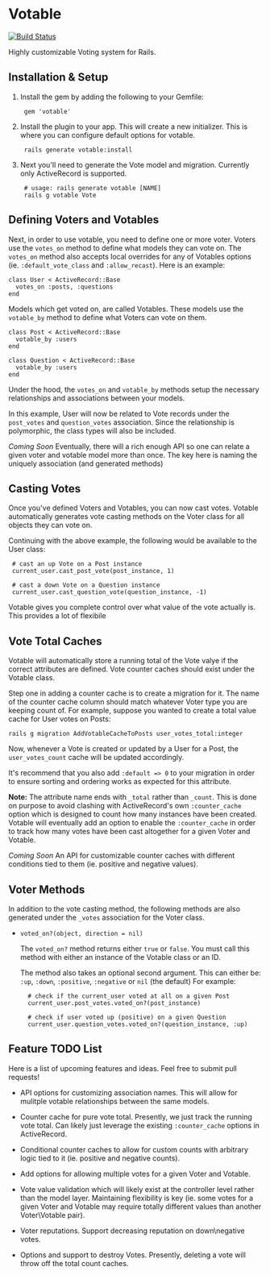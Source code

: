 Votable
=======
[![Build Status](https://secure.travis-ci.org/mikeycgto/votable.png?branch=master)](http://travis-ci.org/mikeycgto/votable)

Highly customizable Voting system for Rails.

## Installation & Setup

1. Install the gem by adding the following to your Gemfile:

        gem 'votable'

2. Install the plugin to your app. This will create a new initializer.
   This is where you can configure default options for votable.

        rails generate votable:install

3. Next you'll need to generate the Vote model and migration. Currently
   only ActiveRecord is supported.

        # usage: rails generate votable [NAME]
        rails g votable Vote

## Defining Voters and Votables

Next, in order to use votable, you need to define one or more voter. Voters
use the `votes_on` method to define what models they can vote on. The
`votes_on` method also accepts local overrides for any of Votables options 
(ie. `:default_vote_class` and `:allow_recast`). Here is an example:

    class User < ActiveRecord::Base
      votes_on :posts, :questions
    end

Models which get voted on, are called Votables. These models use the
`votable_by` method to define what Voters can vote on them.

    class Post < ActiveRecord::Base
      votable_by :users
    end

    class Question < ActiveRecord::Base
      votable_by :users
    end

Under the hood, the `votes_on` and `votable_by` methods setup the
necessary relationships and associations between your models.

In this example, User will now be related to Vote records under the
`post_votes` and `question_votes` association. Since the relationship is
polymorphic, the class types will also be included.

_Coming Soon_ Eventually, there will a rich enough API so one can relate
a given voter and votable model more than once. The key here is naming
the uniquely association (and generated methods)

## Casting Votes

Once you've defined Voters and Votables, you can now cast votes. Votable
automatically generates vote casting methods on the Voter class for
all objects they can vote on.

Continuing with the above example, the following would be available to
the User class:

     # cast an up Vote on a Post instance
     current_user.cast_post_vote(post_instance, 1)

     # cast a down Vote on a Question instance
     current_user.cast_question_vote(question_instance, -1)

Votable gives you complete control over what value of the vote actually
is. This provides a lot of flexibile 

## Vote Total Caches

Votable will automatically store a running total of the Vote valye if
the correct attributes are defined. Vote counter caches should exist 
under the Votable class. 

Step one in adding a counter cache is to create a migration for it. The
name of the counter cache column should match whatever Voter type you
are keeping count of. For example, suppose you wanted to create a total
value cache for User votes on Posts:

    rails g migration AddVotableCacheToPosts user_votes_total:integer

Now, whenever a Vote is created or updated by a User for a Post, the
`user_votes_count` cache will be updated accordingly.

It's recommend that you also add `:default => 0` to your migration in
order to ensure sorting and ordering works as expected for this
attribute.

**Note:** The attribute name ends with `_total` rather than `_count`. 
This is done on purpose to avoid clashing with ActiveRecord's own 
`:counter_cache` option which is designed to count how many instances
have been created. Votable will eventually add an option to enable 
the `:counter_cache` in order to track how many votes have been 
cast altogether for a given Voter and Votable.

_Coming Soon_ An API for customizable counter caches with different
conditions tied to them (ie. positive and negative values).

## Voter Methods

In addition to the vote casting method, the following methods are
also generated under the `_votes` association for the Voter class.

- `voted_on?(object, direction = nil)`

  The `voted_on?` method returns either `true` or `false`. You must call
  this method with either an instance of the Votable class or an ID.

  The method also takes an optional second argument. This can either 
  be: `:up`, `:down`, `:positive`, `:negative` or `nil` (the default)
  For example:
  
        # check if the current_user voted at all on a given Post
        current_user.post_votes.voted_on?(post_instance)

        # check if user voted up (positive) on a given Question
        current_user.question_votes.voted_on?(question_instance, :up)

## Feature TODO List

Here is a list of upcoming features and ideas. Feel free to submit pull
requests!

- API options for customizing association names. This will allow for
  mulitple votable relationships between the same models.

- Counter cache for pure vote total. Presently, we just track the
  running vote total. Can likely just leverage the existing
  `:counter_cache` options in ActiveRecord.

- Conditional counter caches to allow for custom counts with
  arbitrary logic tied to it (ie. positive and negative counts).

- Add options for allowing multiple votes for a given Voter and Votable.

- Vote value validation which will likely exist at the controller 
  level rather than the model layer. Maintaining flexibility is key (ie. 
  some votes for a given Voter and Votable may require totally 
  different values than another Voter\Votable pair).

- Voter reputations. Support decreasing reputation on down\negative
  votes.

- Options and support to destroy Votes. Presently, deleting a vote will
  throw off the total count caches.
